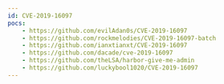 ```yaml
---
id: CVE-2019-16097
pocs:
    - https://github.com/evilAdan0s/CVE-2019-16097
    - https://github.com/rockmelodies/CVE-2019-16097-batch
    - https://github.com/ianxtianxt/CVE-2019-16097
    - https://github.com/dacade/cve-2019-16097
    - https://github.com/theLSA/harbor-give-me-admin
    - https://github.com/luckybool1020/CVE-2019-16097
---
```

